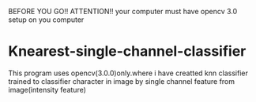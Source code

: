 BEFORE YOU GO!! ATTENTION!!
your computer must have opencv 3.0 setup on you computer
# Knearest-single-channel-classifier
This program uses opencv(3.0.0)only.where i have creatted knn classifier trained to  classifier character in image by single channel feature from image(intensity feature)
